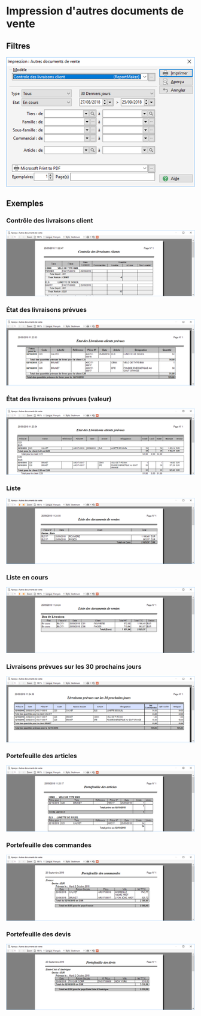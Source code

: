 # Impression d'autres documents de vente

## Filtres


![](Filtres.png)


## Exemples


### Contrôle des livraisons client


![](Controle_Livraisons_Client.png)


### État des livraisons prévues


![](Etat_Livraisons_Prevues.png)


### État des livraisons prévues (valeur)


![](Etats_Livraisons_Prevues_Valeur.png)


### Liste


![](Liste.png)


### Liste en cours


![](Liste_En_Cours.png)


### Livraisons prévues sur les 30 prochains jours


![](Livraisons_Prevues_sur_30_jours.png)


### Portefeuille des articles


![](Portefeuille_Articles.png)


### Portefeuille des commandes


![](Portefeuille_Commande.png)


### Portefeuille des devis


![](Portefeuille_Devis.png)


